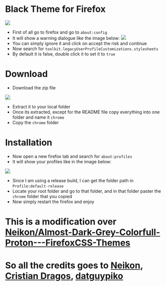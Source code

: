 # Black  Theme for Firefox
![](https://imgur.com/7OFEZcL.png)
 
- First of all go to firefox and go to `about:config`
- It will show a warning dialogue like the image below:
![](https://imgur.com/undefined.png)
- You can simply ignore it and click on accept the risk and continue
- Now search for `toolkit.legacyUserProfileCustomizations.stylesheets`
- By default it is false, double click it to set it to `true`

# Download

- Download the zip file 

![](https://imgur.com/OpnMBtT.png)

- Extract it to your local folder
- Once its extracted, except for the README file copy everything into one folder and name it `chrome`
- Copy the `chrome` folder 

# Installation

- Now open a new firefox tab and search for `about:profiles`
- It will show your profiles like in the image below:

![](https://imgur.com/fKoJwdG.png)

- Since I am using a release build, I can get the folder path in `Profile:default-release`
- Locate your root folder and go to that folder, and in that folder paster the `chrome` folder that you copied
- Now simply restart the firefox and enjoy

# This is a modification over [Neikon/Almost-Dark-Grey-Colorfull-Proton---FirefoxCSS-Themes](https://github.com/Neikon/Almost-Dark-Grey-Colorfull-Proton---FirefoxCSS-Themes)
# So all the credits goes to [Neikon](https://github.com/Neikon), [Cristian Dragos](https://github.com/CristianDragos/FirefoxThemes), [datguypiko](https://github.com/datguypiko/Firefox-Mod-Blur)
